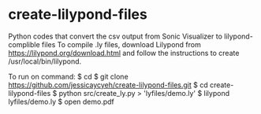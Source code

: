 # create-lilypond-files
Python codes that convert the csv output from Sonic Visualizer to lilypond-complible files
To compile .ly files, download Lilypond from https://lilypond.org/download.html and follow the instructions to create /usr/local/bin/lilypond.

To run on command:
$ cd
$ git clone https://github.com/jessicaycyeh/create-lilypond-files.git
$ cd create-lilypond-files
$ python src/create_ly.py > 'lyfiles/demo.ly'
$ lilypond lyfiles/demo.ly
$ open demo.pdf
